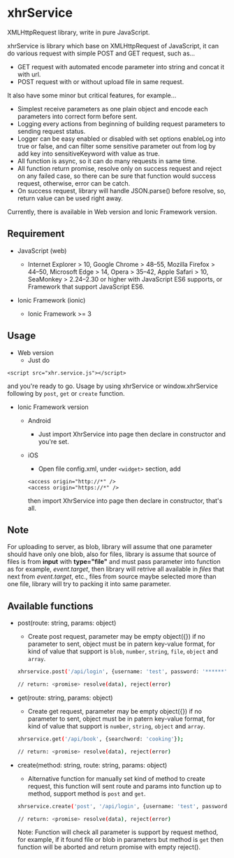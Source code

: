 # xhrService
XMLHttpRequest library, write in pure JavaScript.

xhrService is library which base on XMLHttpRequest of JavaScript, it can do various request with simple POST and GET request, such as...
* GET request with automated encode parameter into string and concat it with url.
* POST request with or without upload file in same request.

It also have some minor but critical features, for example...
* Simplest receive parameters as one plain object and encode each parameters into correct form before sent.
* Logging every actions from beginning of building request parameters to sending request status.
* Logger can be easy enabled or disabled with set options enableLog into true or false, and can filter some sensitive parameter out from log by add key into sensitiveKeyword with value as true.
* All function is async, so it can do many requests in same time.
* All function return promise, resolve only on success request and reject on any failed case, so there can be sure that function would success request, otherwise, error can be catch.
* On success request, library will handle JSON.parse() before resolve, so, return value can be used right away.

Currently, there is available in Web version and Ionic Framework version.

## Requirement
* JavaScript (web)
    - Internet Explorer > 10, Google Chrome > 48–55, Mozilla Firefox > 44–50, Microsoft Edge > 14, Opera > 35–42, Apple Safari > 10, SeaMonkey > 2.24–2.30 or higher with JavaScript ES6 supports, or Framework that support JavaScript ES6.

* Ionic Framework (ionic)
    - Ionic Framework >= 3

## Usage
- Web version
    - Just do 

```
<script src="xhr.service.js"></script>
```

and you're ready to go. Usage by using xhrService or window.xhrService following by `post`, `get` or `create` function.

- Ionic Framework version
    - Android
        - Just import XhrService into page then declare in constructor and you're set.

    - iOS
        - Open file config.xml, under `<widget>` section, add 
        ```
        <access origin="http://*" />
        <access origin="https://*" />
        ```
        then import XhrService into page then declare in constructor, that's all.

## Note
For uploading to server, as blob, library will assume that one parameter should have only one blob, also for files, library is assume that source of files is from **input** with **type="file"** and must pass parameter into function as for example, *event.target*, then library will retrive all available in *files* that next from *event.target*, etc., files from source maybe selected more than one file, library will try to packing it into same parameter.

## Available functions
- post(route: string, params: object)
    - Create post request, parameter may be empty object({}) if no parameter to sent, object must be in patern key-value format, for kind of value that support is `blob`, `number`, `string`, `file`, `object` and `array`.
    ```bash
    xhrservice.post('/api/login', {username: 'test', password: '******'});
    
    // return: <promise> resolve(data), reject(error)
    ```

- get(route: string, params: object)
    - Create get request, parameter may be empty object({}) if no parameter to sent, object must be in patern key-value format, for kind of value that support is `number`, `string`, `object` and `array`.
    ```bash
    xhrservice.get('/api/book', {searchword: 'cooking'});
    
    // return: <promise> resolve(data), reject(error)
    ```

- create(method: string, route: string, params: object)
    - Alternative function for manually set kind of method to create request, this function will sent route and params into function up to method, support method is `post` and `get`.
    ```bash
    xhrservice.create('post', '/api/login', {username: 'test', password: '******'});
    
    // return: <promise> resolve(data), reject(error)
    ```
    Note: Function will check all parameter is support by request method, for example, if it found file or blob in parameters but method is `get` then function will be aborted and return promise with empty reject().